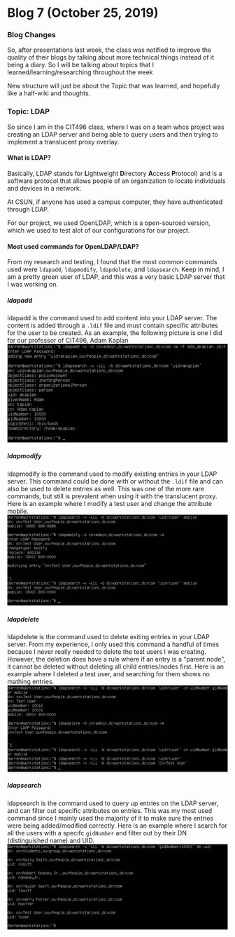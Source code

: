 # Blog 7 (October 25, 2019)

### Blog Changes

So, after presentations last week, the class was notified to improve the quality of their blogs by talking about more technical things instead of it being a diary. So I will be talking about topics that I learned/learning/researching throughout the week 

New structure will just be about the Topic that was learned, and hopefully like a half-wiki and thoughts.

### Topic: LDAP

So since I am in the CIT496 class, where I was on a team whos project was creating an LDAP server and being able to query users and then trying to implement a translucent proxy overlay. 

#### What is LDAP? 

Basically, LDAP stands for **L**ightweight **D**irectory **A**ccess **P**rotocol) and is a software protocol that allows people of an organization to locate individuals and devices in a network.  

At CSUN, if anyone has used a campus computer, they have authenticated through LDAP. 

For our project, we used OpenLDAP, which is a open-sourced version, which we used to test alot of our configurations for our project. 

#### Most used commands for OpenLDAP/LDAP?

From my research and testing, I found that the most common commands used were 
`ldapadd`, `ldapmodify`, `ldapdelete`, and `ldapsearch`.  Keep in mind, I am a pretty green user of LDAP, and this was a very basic LDAP server that I was working on. 

##### ldapadd

ldapadd is the command used to add content into your LDAP server.  The content is added through a `.ldif` file and must contain specific attributes for the user to be created. As an example, the following picture is one I did for our professor of CIT496, Adam Kaplan
![ldapadd](https://github.com/FurenchiFurai/furenchifurai.github.io/blob/master/ldapadd.png?raw=true)

##### ldapmodify

ldapmodify is the command used to modify existing entries in your LDAP server. This command could be done with or without the `.ldif` file and can also be used to delete entries as well.  This was one of the more rare commands, but still is prevalent when using it with the translucent proxy. Here is an example where I modify a test user and change the attribute mobile. 
![ldapmodify](https://github.com/FurenchiFurai/furenchifurai.github.io/blob/master/ldapmodify.png?raw=true)

##### ldapdelete 

ldapdelete is the command used to delete exiting entries in your LDAP server.  From my experience, I only used this command a handful of times because I never really needed to delete the test users I was creating. However, the deletion does have a rule where if an entry is a "parent node", it cannot be deleted without deleting all child entries/nodes first. Here is an example where I deleted a test user, and searching for them shows no mathing entries.
![ldapdelete](https://github.com/FurenchiFurai/furenchifurai.github.io/blob/master/ldapdelete.png?raw=true)

##### ldapsearch

ldapsearch is the command used to query up entries on the LDAP server, and can filter out specific attributes on entries.  This was my most used command since I mainly used the majority of it to make sure the entries were being added/modified correctly. Here is an example where I search for all the users with a specifc `gidNumber` and filter out by their DN (distinguished name) and UID.
![ldapsearch](https://github.com/FurenchiFurai/furenchifurai.github.io/blob/master/ldapsearch.png?raw=true)

